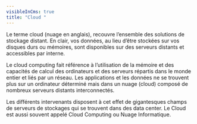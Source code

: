 ```yaml
---
visibleInCms: true
title: "Cloud "
---
```

<!--StartFragment-->

Le terme cloud (nuage en anglais), recouvre l’ensemble des solutions de stockage distant. En clair, vos données, au lieu d’être stockées sur vos disques durs ou mémoires, sont disponibles sur des serveurs distants et accessibles par interne.

Le cloud computing fait référence à l’utilisation de la mémoire et des capacités de calcul des ordinateurs et des serveurs répartis dans le monde entier et liés par un réseau. Les applications et les données ne se trouvent plus sur un ordinateur déterminé mais dans un nuage (cloud) composé de nombreux serveurs distants interconnectés.

Les différents intervenants disposent à cet effet de gigantesques champs de serveurs de stockages qui se trouvent dans des data center. Le Cloud est aussi souvent appelé Cloud Computing ou Nuage Informatique.

<!--EndFragment-->